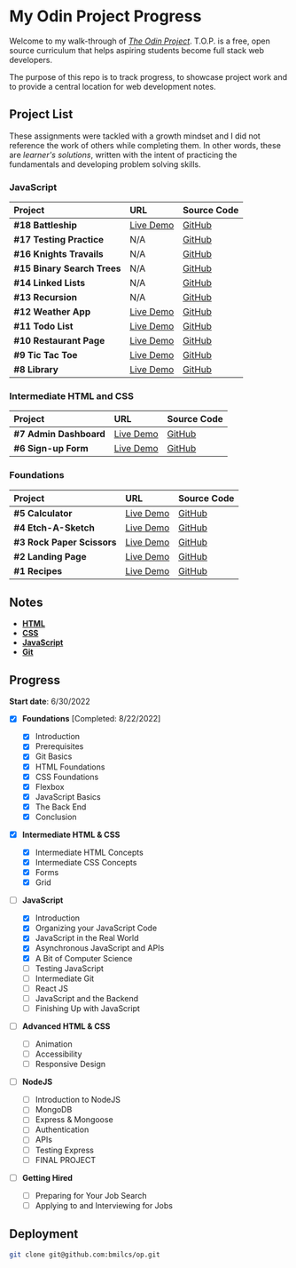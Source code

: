 # My Odin Project Progress

Welcome to my walk-through of [_The Odin Project_](https://www.theodinproject.com). T.O.P. is a free, open source curriculum that helps aspiring students become full stack web developers.

The purpose of this repo is to track progress, to showcase project work and to provide a central location for web development notes.

## Project List

These assignments were tackled with a growth mindset and I did not reference the work of others while completing them. In other words, these are _learner's solutions_, written with the intent of practicing the fundamentals and developing problem solving skills.

### JavaScript

| Project                     | URL                                                         | Source Code                                                  |
| :-------------------------- | :---------------------------------------------------------- | :----------------------------------------------------------- |
| **#18 Battleship**          | [Live Demo](https://bmilcs.github.io/odin-battleship/)      | [GitHub](https://github.com/bmilcs/odin-battleship)          |
| **#17 Testing Practice**    | N/A                                                         | [GitHub](https://github.com/bmilcs/odin-testing-practice)    |
| **#16 Knights Travails**    | N/A                                                         | [GitHub](https://github.com/bmilcs/odin-knights-travails)    |
| **#15 Binary Search Trees** | N/A                                                         | [GitHub](https://github.com/bmilcs/odin-binary-search-trees) |
| **#14 Linked Lists**        | N/A                                                         | [GitHub](https://github.com/bmilcs/odin-linked-lists)        |
| **#13 Recursion**           | N/A                                                         | [GitHub](https://github.com/bmilcs/odin-recursion)           |
| **#12 Weather App**         | [Live Demo](https://bmilcs.github.io/odin-weather-app/)     | [GitHub](https://github.com/bmilcs/odin-weather-app)         |
| **#11 Todo List**           | [Live Demo](https://bmilcs.github.io/odin-todo-list/)       | [GitHub](https://github.com/bmilcs/odin-todo-list)           |
| **#10 Restaurant Page**     | [Live Demo](https://bmilcs.github.io/odin-restaurant-page/) | [GitHub](https://github.com/bmilcs/odin-restaurant-page)     |
| **#9 Tic Tac Toe**          | [Live Demo](https://bmilcs.github.io/odin-tic-tac-toe/)     | [GitHub](https://github.com/bmilcs/odin-tic-tac-toe)         |
| **#8 Library**              | [Live Demo](https://bmilcs.github.io/odin-library/)         | [GitHub](https://github.com/bmilcs/odin-library)             |

### Intermediate HTML and CSS

| Project                | URL                                                         | Source Code                                              |
| :--------------------- | :---------------------------------------------------------- | :------------------------------------------------------- |
| **#7 Admin Dashboard** | [Live Demo](https://bmilcs.github.io/odin-admin-dashboard/) | [GitHub](https://github.com/bmilcs/odin-admin-dashboard) |
| **#6 Sign-up Form**    | [Live Demo](https://bmilcs.github.io/odin-signup-form/)     | [GitHub](https://github.com/bmilcs/odin-signup-form)     |

### Foundations

| Project                    | URL                                                             | Source Code                                                  |
| :------------------------- | :-------------------------------------------------------------- | :----------------------------------------------------------- |
| **#5 Calculator**          | [Live Demo](https://bmilcs.github.io/odin-calculator/)          | [GitHub](https://github.com/bmilcs/odin-calculator)          |
| **#4 Etch-A-Sketch**       | [Live Demo](https://bmilcs.github.io/odin-etch-a-sketch/)       | [GitHub](https://github.com/bmilcs/odin-etch-a-sketch)       |
| **#3 Rock Paper Scissors** | [Live Demo](https://bmilcs.github.io/odin-rock-paper-scissors/) | [GitHub](https://github.com/bmilcs/odin-rock-paper-scissors) |
| **#2 Landing Page**        | [Live Demo](https://bmilcs.github.io/odin-landing-page/)        | [GitHub](https://github.com/bmilcs/odin-landing-page)        |
| **#1 Recipes**             | [Live Demo](https://bmilcs.github.io/odin-recipes/)             | [GitHub](https://github.com/bmilcs/odin-recipes)             |

## Notes

- [**HTML**](html.md)
- [**CSS**](css.md)
- [**JavaScript**](javascript.md)
- [**Git**](git.md)

## Progress

**Start date**: 6/30/2022

- [x] **Foundations** [Completed: 8/22/2022]

  - [x] Introduction
  - [x] Prerequisites
  - [x] Git Basics
  - [x] HTML Foundations
  - [x] CSS Foundations
  - [x] Flexbox
  - [x] JavaScript Basics
  - [x] The Back End
  - [x] Conclusion

- [x] **Intermediate HTML & CSS**

  - [x] Intermediate HTML Concepts
  - [x] Intermediate CSS Concepts
  - [x] Forms
  - [x] Grid

- [ ] **JavaScript**

  - [x] Introduction
  - [x] Organizing your JavaScript Code
  - [x] JavaScript in the Real World
  - [x] Asynchronous JavaScript and APIs
  - [x] A Bit of Computer Science
  - [ ] Testing JavaScript
  - [ ] Intermediate Git
  - [ ] React JS
  - [ ] JavaScript and the Backend
  - [ ] Finishing Up with JavaScript

- [ ] **Advanced HTML & CSS**

  - [ ] Animation
  - [ ] Accessibility
  - [ ] Responsive Design

- [ ] **NodeJS**

  - [ ] Introduction to NodeJS
  - [ ] MongoDB
  - [ ] Express & Mongoose
  - [ ] Authentication
  - [ ] APIs
  - [ ] Testing Express
  - [ ] FINAL PROJECT

- [ ] **Getting Hired**
  - [ ] Preparing for Your Job Search
  - [ ] Applying to and Interviewing for Jobs

## Deployment

```sh
git clone git@github.com:bmilcs/op.git
```
